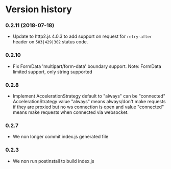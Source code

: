Version history
===============

### 0.2.11 (2018-07-18)

* Update to http2.js 4.0.3 to add support on request for `retry-after` header on `503|429|302` status code.

### 0.2.10

- Fix FormData 'multipart/form-data' boundary support.
  Note: FormData limited support, only string supported

### 0.2.8

- Implement AccelerationStrategy default to "always" can be "connected"
AccelerationStrategy value "always" means always/don't make requests if they are proxied but no ws connection is open and value "connected" means make requests when connected via websocket.


### 0.2.7

- We non longer commit index.js generated file


### 0.2.3

- We non run postinstall to build index.js
